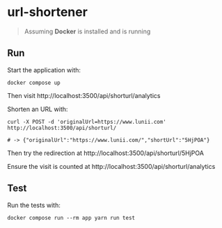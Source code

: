 # url-shortener

> Assuming **Docker** is installed and is running

## Run

Start the application with:

```
docker compose up
```

Then visit http://localhost:3500/api/shorturl/analytics

Shorten an URL with:

```
curl -X POST -d 'originalUrl=https://www.lunii.com' http://localhost:3500/api/shorturl/

# -> {"originalUrl":"https://www.lunii.com/","shortUrl":"5HjPOA"}
```

Then try the redirection at http://localhost:3500/api/shorturl/5HjPOA

Ensure the visit is counted at http://localhost:3500/api/shorturl/analytics

## Test

Run the tests with:

```
docker compose run --rm app yarn run test
```
